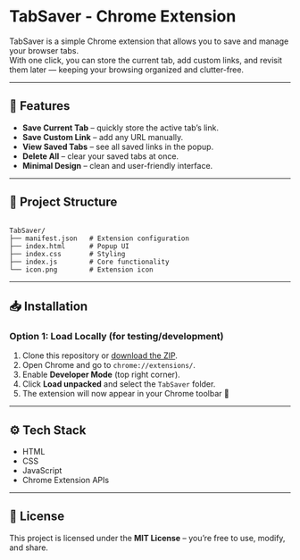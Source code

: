 # TabSaver - Chrome Extension

TabSaver is a simple Chrome extension that allows you to save and manage your browser tabs.  
With one click, you can store the current tab, add custom links, and revisit them later — keeping your browsing organized and clutter-free.

---

## 🚀 Features
- **Save Current Tab** – quickly store the active tab’s link.  
- **Save Custom Link** – add any URL manually.  
- **View Saved Tabs** – see all saved links in the popup.  
- **Delete All** – clear your saved tabs at once.  
- **Minimal Design** – clean and user-friendly interface.  

---

## 📂 Project Structure
```

TabSaver/
├── manifest.json   # Extension configuration
├── index.html      # Popup UI
├── index.css       # Styling
├── index.js        # Core functionality
└── icon.png        # Extension icon

```

---

## 📥 Installation

### Option 1: Load Locally (for testing/development)
1. Clone this repository or [download the ZIP](https://github.com/YOUR-USERNAME/TabSaver/archive/refs/heads/main.zip).  
2. Open Chrome and go to `chrome://extensions/`.  
3. Enable **Developer Mode** (top right corner).  
4. Click **Load unpacked** and select the `TabSaver` folder.  
5. The extension will now appear in your Chrome toolbar 🎉  
---

## ⚙️ Tech Stack
- HTML  
- CSS  
- JavaScript  
- Chrome Extension APIs  

---

## 📜 License
This project is licensed under the **MIT License** – you’re free to use, modify, and share.
